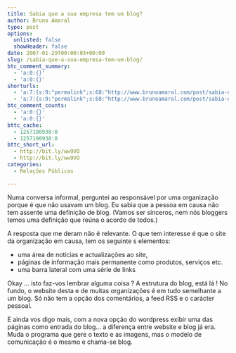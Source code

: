 ```yaml
---
title: Sabia que a sua empresa tem um blog?
author: Bruno Amaral
type: post
options:
  unlisted: false
  showHeader: false
date: 2007-01-29T00:00:03+00:00
slug: /sabia-que-a-sua-empresa-tem-um-blog/
btc_comment_summary:
  - 'a:0:{}'
  - 'a:0:{}'
shorturls:
  - 'a:7:{s:9:"permalink";s:68:"http://www.brunoamaral.com/post/sabia-que-a-sua-empresa-tem-um-blog/";s:7:"tinyurl";s:25:"http://tinyurl.com/d8vtqj";s:4:"isgd";s:17:"http://is.gd/pP1G";s:5:"bitly";s:19:"http://bit.ly/Q8Ime";s:5:"snipr";s:22:"http://snipr.com/ex8iy";s:5:"snurl";s:22:"http://snurl.com/ex8iy";s:7:"snipurl";s:24:"http://snipurl.com/ex8iy";}'
  - 'a:7:{s:9:"permalink";s:68:"http://www.brunoamaral.com/post/sabia-que-a-sua-empresa-tem-um-blog/";s:7:"tinyurl";s:25:"http://tinyurl.com/d8vtqj";s:4:"isgd";s:17:"http://is.gd/pP1G";s:5:"bitly";s:19:"http://bit.ly/Q8Ime";s:5:"snipr";s:22:"http://snipr.com/ex8iy";s:5:"snurl";s:22:"http://snurl.com/ex8iy";s:7:"snipurl";s:24:"http://snipurl.com/ex8iy";}'
btc_comment_counts:
  - 'a:0:{}'
  - 'a:0:{}'
bttc_cache:
  - 1257190938:0
  - 1257190938:0
bttc_short_url:
  - http://bit.ly/ww9VO
  - http://bit.ly/ww9VO
categories:
  - Relações Públicas

---
```

Numa conversa informal, perguntei ao responsável por uma organização porque é que não usavam um blog. Eu sabia que a pessoa em causa não tem assente uma definição de blog. (Vamos ser sinceros, nem nós bloggers temos uma definição que reúna o acordo de todos.)

A resposta que me deram não é relevante. O que tem interesse é que o site da organização em causa, tem os seguinte s elementos:

  * uma área de noticias e actualizações ao site,
  * páginas de informação mais permanente como produtos, serviços etc.
  * uma barra lateral com uma série de links

Okay &#8230; isto faz-vos lembrar alguma coisa ? A estrutura do blog, está lá ! No fundo, o website desta e de muitas organizações é em tudo semelhante a um blog. Só não tem a opção dos comentários, a feed RSS e o carácter pessoal.

E ainda vos digo mais, com a nova opção do wordpress exibir uma das páginas como entrada do blog&#8230; a diferença entre website e blog já era. Muda o programa que gere o texto e as imagens, mas o modelo de comunicação é o mesmo e chama-se blog.